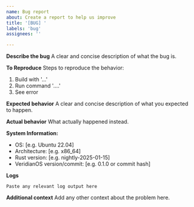 ```yaml
---
name: Bug report
about: Create a report to help us improve
title: '[BUG] '
labels: 'bug'
assignees: ''

---
```


**Describe the bug**
A clear and concise description of what the bug is.

**To Reproduce**
Steps to reproduce the behavior:
1. Build with '...'
2. Run command '....'
3. See error

**Expected behavior**
A clear and concise description of what you expected to happen.

**Actual behavior**
What actually happened instead.

**System Information:**
 - OS: [e.g. Ubuntu 22.04]
 - Architecture: [e.g. x86_64]
 - Rust version: [e.g. nightly-2025-01-15]
 - VeridianOS version/commit: [e.g. 0.1.0 or commit hash]

**Logs**
```
Paste any relevant log output here
```

**Additional context**
Add any other context about the problem here.